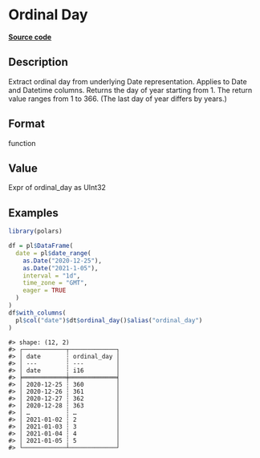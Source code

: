
# Ordinal Day

[**Source code**](https://github.com/pola-rs/r-polars/tree/53c7d964901ed4a019998e89aff8c6d44691d793/R/expr__datetime.R#L394)

## Description

Extract ordinal day from underlying Date representation. Applies to Date
and Datetime columns. Returns the day of year starting from 1. The
return value ranges from 1 to 366. (The last day of year differs by
years.)

## Format

function

## Value

Expr of ordinal_day as UInt32

## Examples

``` r
library(polars)

df = pl$DataFrame(
  date = pl$date_range(
    as.Date("2020-12-25"),
    as.Date("2021-1-05"),
    interval = "1d",
    time_zone = "GMT",
    eager = TRUE
  )
)
df$with_columns(
  pl$col("date")$dt$ordinal_day()$alias("ordinal_day")
)
```

    #> shape: (12, 2)
    #> ┌────────────┬─────────────┐
    #> │ date       ┆ ordinal_day │
    #> │ ---        ┆ ---         │
    #> │ date       ┆ i16         │
    #> ╞════════════╪═════════════╡
    #> │ 2020-12-25 ┆ 360         │
    #> │ 2020-12-26 ┆ 361         │
    #> │ 2020-12-27 ┆ 362         │
    #> │ 2020-12-28 ┆ 363         │
    #> │ …          ┆ …           │
    #> │ 2021-01-02 ┆ 2           │
    #> │ 2021-01-03 ┆ 3           │
    #> │ 2021-01-04 ┆ 4           │
    #> │ 2021-01-05 ┆ 5           │
    #> └────────────┴─────────────┘
